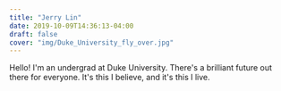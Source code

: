 ```yaml
---
title: "Jerry Lin"
date: 2019-10-09T14:36:13-04:00
draft: false
cover: "img/Duke_University_fly_over.jpg"
---
```


Hello! I'm an undergrad at Duke University. There's a brilliant future out there for everyone. It's this I believe, and it's this I live. 
